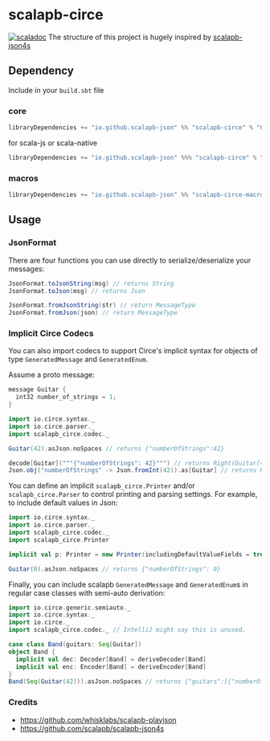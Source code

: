 # scalapb-circe
[![scaladoc](https://javadoc.io/badge2/io.github.scalapb-json/scalapb-circe_3/javadoc.svg)](https://javadoc.io/doc/io.github.scalapb-json/scalapb-circe_3)
The structure of this project is hugely inspired by [scalapb-json4s](https://github.com/scalapb/scalapb-json4s)

## Dependency

Include in your `build.sbt` file

### core

```scala
libraryDependencies += "io.github.scalapb-json" %% "scalapb-circe" % "0.12.2"
```

for scala-js or scala-native

```scala
libraryDependencies += "io.github.scalapb-json" %%% "scalapb-circe" % "0.12.2"
```

### macros

```scala
libraryDependencies += "io.github.scalapb-json" %% "scalapb-circe-macros" % "0.12.2"
```

## Usage

### JsonFormat

There are four functions you can use directly to serialize/deserialize your messages:

```scala
JsonFormat.toJsonString(msg) // returns String
JsonFormat.toJson(msg) // returns Json

JsonFormat.fromJsonString(str) // return MessageType
JsonFormat.fromJson(json) // return MessageType
```

### Implicit Circe Codecs

You can also import codecs to support Circe's implicit syntax for objects of type `GeneratedMessage` and `GeneratedEnum`.

Assume a proto message:

```scala
message Guitar {
  int32 number_of_strings = 1;
}
```

```scala
import io.circe.syntax._
import io.circe.parser._
import scalapb_circe.codec._

Guitar(42).asJson.noSpaces // returns {"numberOfStrings":42}

decode[Guitar]("""{"numberOfStrings": 42}""") // returns Right(Guitar(42))
Json.obj("numberOfStrings" -> Json.fromInt(42)).as[Guitar] // returns Right(Guitar(42))
```

You can define an implicit `scalapb_circe.Printer` and/or `scalapb_circe.Parser` to control printing and parsing settings. 
For example, to include default values in Json:

```scala
import io.circe.syntax._
import io.circe.parser._
import scalapb_circe.codec._
import scalapb_circe.Printer

implicit val p: Printer = new Printer(includingDefaultValueFields = true)

Guitar(0).asJson.noSpaces // returns {"numberOfStrings": 0}
```

Finally, you can include scalapb `GeneratedMessage` and `GeneratedEnum`s in regular case classes with semi-auto derivation:

```scala
import io.circe.generic.semiauto._
import io.circe.syntax._
import io.circe._
import scalapb_circe.codec._ // IntelliJ might say this is unused.

case class Band(guitars: Seq[Guitar])
object Band {
  implicit val dec: Decoder[Band] = deriveDecoder[Band]
  implicit val enc: Encoder[Band] = deriveEncoder[Band]
}
Band(Seq(Guitar(42))).asJson.noSpaces // returns {"guitars":[{"numberOfStrings":42}]}
```


### Credits

- https://github.com/whisklabs/scalapb-playjson
- https://github.com/scalapb/scalapb-json4s
